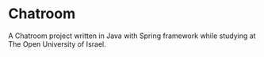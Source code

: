 # Chatroom
A Chatroom project written in Java with Spring framework while studying at The Open University of Israel.

